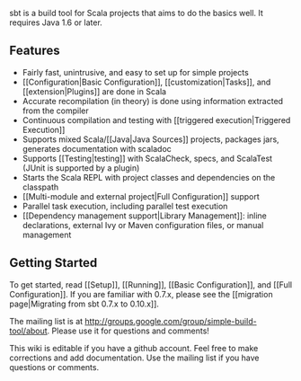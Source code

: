 sbt is a build tool for Scala projects that aims to do the basics well. It requires Java 1.6 or later.

## Features
* Fairly fast, unintrusive, and easy to set up for simple projects
* [[Configuration|Basic Configuration]], [[customization|Tasks]], and [[extension|Plugins]] are done in Scala
* Accurate recompilation (in theory) is done using information extracted from the compiler
* Continuous compilation and testing with [[triggered execution|Triggered Execution]]
* Supports mixed Scala/[[Java|Java Sources]] projects, packages jars, generates documentation with scaladoc
* Supports [[Testing|testing]] with ScalaCheck, specs, and ScalaTest (JUnit is supported by a plugin)
* Starts the Scala REPL with project classes and dependencies on the classpath
* [[Multi-module and external project|Full Configuration]] support
* Parallel task execution, including parallel test execution
* [[Dependency management support|Library Management]]: inline declarations, external Ivy or Maven configuration files, or manual management

## Getting Started
To get started, read [[Setup]], [[Running]], [[Basic Configuration]], and [[Full Configuration]].  If you are familiar with 0.7.x, please see the [[migration page|Migrating from sbt 0.7.x to 0.10.x]].

The mailing list is at <http://groups.google.com/group/simple-build-tool/about>. Please use it for questions and comments!

This wiki is editable if you have a github account.  Feel free to make corrections and add documentation.  Use the mailing list if you have questions or comments.
